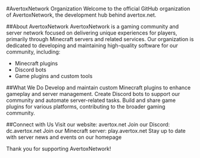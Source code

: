 #AvertoxNetwork Organization
Welcome to the official GitHub organization of AvertoxNetwork, the development hub behind avertox.net.

##About AvertoxNetwork
AvertoxNetwork is a gaming community and server network focused on delivering unique experiences for players, primarily through Minecraft servers and related services. Our organization is dedicated to developing and maintaining high-quality software for our community, including:
- Minecraft plugins
- Discord bots
- Game plugins and custom tools

##What We Do
Develop and maintain custom Minecraft plugins to enhance gameplay and server management.
Create Discord bots to support our community and automate server-related tasks.
Build and share game plugins for various platforms, contributing to the broader gaming community.

##Connect with Us
Visit our website: avertox.net
Join our Discord: dc.avertox.net
Join our Minecraft server: play.avertox.net
Stay up to date with server news and events on our homepage

Thank you for supporting AvertoxNetwork!
